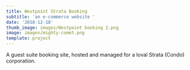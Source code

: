 ```yaml
---
title: Westpoint Strata Booking
subtitle: 'an e-commerce website '
date: '2018-12-18'
thumb_image: images/Westpoint booking 2.png
image: images/mighty-comet.png
template: project
---
```

A guest suite booking site, hosted and managed for a loval Strata (Condo) corporation.